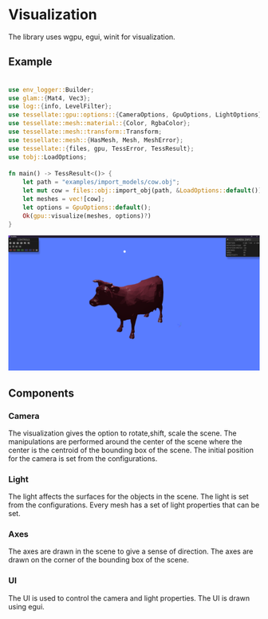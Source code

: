 # Visualization

The library uses wgpu, egui, winit for visualization.

## Example

```rust

use env_logger::Builder;
use glam::{Mat4, Vec3};
use log::{info, LevelFilter};
use tessellate::gpu::options::{CameraOptions, GpuOptions, LightOptions};
use tessellate::mesh::material::{Color, RgbaColor};
use tessellate::mesh::transform::Transform;
use tessellate::mesh::{HasMesh, Mesh, MeshError};
use tessellate::{files, gpu, TessError, TessResult};
use tobj::LoadOptions;

fn main() -> TessResult<()> {
    let path = "examples/import_models/cow.obj";
    let mut cow = files::obj::import_obj(path, &LoadOptions::default())?;
    let meshes = vec![cow];
    let options = GpuOptions::default();
    Ok(gpu::visualize(meshes, options)?)
}


```

![Example](cow.png)

## Components

### Camera
The visualization gives the option to rotate,shift, scale the scene. The manipulations are performed 
around the center of the scene where the center is the centroid of the bounding box of the scene.
The initial position for the camera is set from the configurations.

### Light
The light affects the surfaces for the objects in the scene. The light is set from the configurations.
Every mesh has a set of light properties that can be set.

### Axes
The axes are drawn in the scene to give a sense of direction. The axes are drawn on the corner 
of the bounding box of the scene.

### UI
The UI is used to control the camera and light properties. The UI is drawn using egui.

